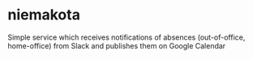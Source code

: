 # niemakota
Simple service which receives notifications of absences (out-of-office, home-office) from Slack and publishes them on Google Calendar
